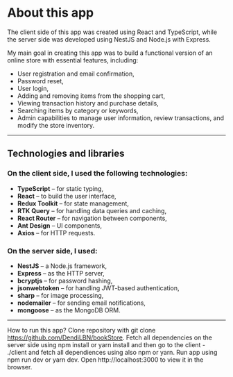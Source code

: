# About this app

The client side of this app was created using React and TypeScript, while the server side was developed using NestJS and Node.js with Express.

My main goal in creating this app was to build a functional version of an online store with essential features, including:

- User registration and email confirmation,
- Password reset,
- User login,
- Adding and removing items from the shopping cart,
- Viewing transaction history and purchase details,
- Searching items by category or keywords,
- Admin capabilities to manage user information, review transactions, and modify the store inventory.

---

## Technologies and libraries

### On the client side, I used the following technologies:

- **TypeScript** – for static typing,
- **React** – to build the user interface,
- **Redux Toolkit** – for state management,
- **RTK Query** – for handling data queries and caching,
- **React Router** – for navigation between components,
- **Ant Design** – UI components,
- **Axios** – for HTTP requests.

### On the server side, I used:

- **NestJS** – a Node.js framework,
- **Express** – as the HTTP server,
- **bcryptjs** – for password hashing,
- **jsonwebtoken** – for handling JWT-based authentication,
- **sharp** – for image processing,
- **nodemailer** – for sending email notifications,
- **mongoose** – as the MongoDB ORM.

---

How to run this app?
Clone repository with git clone https://github.com/DendiLBN/bookStore.
Fetch all dependencies on the server side using npm install or yarn install and then go to the client - ./client and fetch all dependiences using also npm or yarn.
Run app using npm run dev or yarn dev.
Open http://localhost:3000 to view it in the browser.

